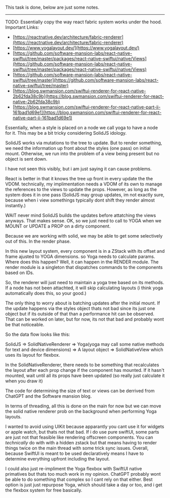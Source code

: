 This task is done, below are just some notes.

---
TODO: Essentially copy the way react fabric system works under the hood.
Important Links:
- [https://reactnative.dev/architecture/fabric-renderer](https://reactnative.dev/architecture/fabric-renderer)
- [https://www.yogalayout.dev/](https://www.yogalayout.dev/)
- [https://github.com/software-mansion-labs/react-native-swiftui/tree/master/packages/react-native-swiftui/native/Views](https://github.com/software-mansion-labs/react-native-swiftui/tree/master/packages/react-native-swiftui/native/Views)
- [https://github.com/software-mansion-labs/react-native-swiftui/tree/master](https://github.com/software-mansion-labs/react-native-swiftui/tree/master)
- [https://blog.swmansion.com/swiftui-renderer-for-react-native-2b62fda38c9b](https://blog.swmansion.com/swiftui-renderer-for-react-native-2b62fda38c9b)
- [https://blog.swmansion.com/swiftui-renderer-for-react-native-part-ii-161bad1d69e1](https://blog.swmansion.com/swiftui-renderer-for-react-native-part-ii-161bad1d69e1)

Essentially, when a style is placed on a node we call yoga to have a node for it. This may be a bit tricky considering SolidJS idology.

SolidJS works via mutations to the tree to update. But to render something, we need the information up front about the styles (one pass) on initial mount. Otherwise, we run into the problem of a view being present but no object is sent down. 

I have not seen this visibly, but i am just saying it can cause problems.

React is better in that it knows the tree up front in every update the the VDOM. technically, my implimentation needs a VDOM of its own to manage the references to the views to update the props. However, as long as the system does it in one pass (SolidJS may group updates, im not exactly sure, because when i view somethings typically dont shift they render almost instantly.)

WAIT never mind SolidJS builds the updates before attatching the views anyways. That makes sense. OK, so we just need to call to YOGA when we MOUNT or UPDATE a PROP on a dirty component.

Because we are working with solid, we may be able to get some selectively out of this. In the render phase.

In this new layout system, every component is in a ZStack with its offset and frame ajusted to YOGA dimensions. so Yoga needs to calculate params. Where does this happen? Well, it can happen in the RENDER module. The render module is a singleton that dispatches commands to the components based on IDs.

So, the renderer will just need to maintain a yoga tree based on its methods. If a node has not been attachted, it will skip calculating layouts (i think yoga automatically does this, so your good.)

The only thing to worry about is batching updates after the initial mount. If the update happens via the styles object thats not bad since its just one object but if its outside of that than a performance hit can be observed. That can be worked on later, but for now, its not that bad and probably wont be that noticeable.

So the data flow looks like this:

SolidJS => SolidNativeRenderer => Yoga(yoga may call some native methods for text and device dimensions) => A layout object => SolidNativeView which uses its layout for flexbox.

In the SolidNativeRenderer, there needs to be something that recalculates the layout after each prop change if the component has mounted. If it hasn't mounted, wait until all its props have been updated (so really just calculate it when you draw it)

The code for determining the size of text or views can be derrived from ChatGPT and the Software mansion blog.

In terms of threading, all this is done on the main for now but we can move the solid native renderer prob on the background when performing Yoga layouts.

I wanted to avoid using UIKit because apparantly you cant use it for widgets or apple watch, but thats not that bad. If i do use pure swiftUI, some parts are just not that feasible like rendering offscreen components. You can *technically* do with with a hidden zstack but that means having to render things twice on the main thread with some trick sync issues. Overall, because SwiftUI is meant to be used declaratively means I have to determine everything upfront including the layout.

I could also just re-impliment the Yoga flexbox with SwiftUI native primatives but thats too much work in my opinion. ChatGPT probably wont be able to do something that complex so I cant rely on that either. Best option is just just repurpose Yoga, which should take a day or too, and i get the flexbox system for free basically.

